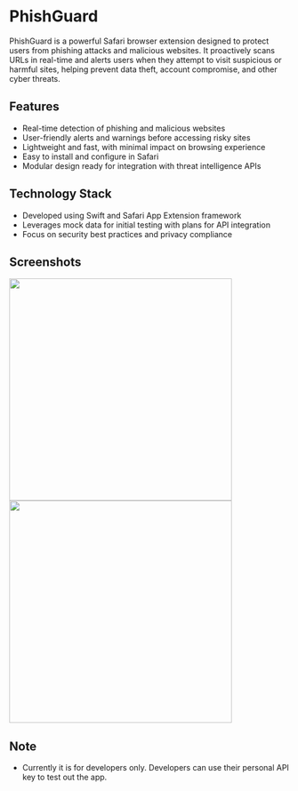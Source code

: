 # PhishGuard

PhishGuard is a powerful Safari browser extension designed to protect users from phishing attacks and malicious websites. It proactively scans URLs in real-time and alerts users when they attempt to visit suspicious or harmful sites, helping prevent data theft, account compromise, and other cyber threats.

## Features

- Real-time detection of phishing and malicious websites  
- User-friendly alerts and warnings before accessing risky sites  
- Lightweight and fast, with minimal impact on browsing experience  
- Easy to install and configure in Safari  
- Modular design ready for integration with threat intelligence APIs  

## Technology Stack

- Developed using Swift and Safari App Extension framework  
- Leverages mock data for initial testing with plans for API integration  
- Focus on security best practices and privacy compliance  

## Screenshots

<p float="left">
  <img src="https://github.com/user-attachments/assets/b351658b-b074-4338-894a-2d8ed516e0ef" width="400"/>
  <img src="https://github.com/user-attachments/assets/3da95b4d-57cd-4988-b86d-0868a6a35a85" width="400"/>
</p>

## Note

- Currently it is for developers only. Developers can use their personal API key to test out the app.
